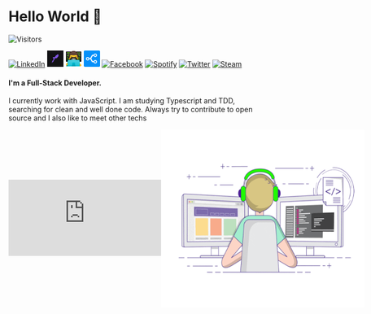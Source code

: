 # Hello World 👋

![Visitors](https://komarev.com/ghpvc/?username=cristuker&color=blueviolet&label=Visitors)

<div>

<a href="https://linkedin.com/in/cristian-silva-dev"><img alt="LinkedIn" title="LinkedIn" height="32" width="32" src="https://raw.githubusercontent.com/peterthehan/peterthehan/master/assets/linkedin.svg"></a>
<a href="https://app.rocketseat.com.br/me/cristuker"><img alt="Rocketseat" title="Rocketseat" height="32" width="32" src="https://raw.githubusercontent.com/Cristuker/Cristuker/master/assets/icons/rocketseat_icon.jpg"></a>
<a href="http://cristuker.github.io/"><img alt="man technologist" title="Portifólio" height="32" width="32" src="https://raw.githubusercontent.com/Cristuker/Cristuker/master/assets/icons/tech-guy.jpeg"></a>
<a href="https://stackshare.io/Cristuker/my-stack"><img alt="Stackshare" title="My stackshare" height="32" width="32" src="https://raw.githubusercontent.com/Cristuker/Cristuker/master/assets/icons/stack.png"></a>
<a href="https://facebook.com/peterthehan"><img alt="Facebook" title="Facebook" height="32" width="32" src="https://raw.githubusercontent.com/peterthehan/peterthehan/master/assets/facebook.svg"></a>
<a href="https://open.spotify.com/user/cristian123105"><img alt="Spotify" title="Spotify" height="32" width="32" src="https://raw.githubusercontent.com/peterthehan/peterthehan/master/assets/spotify.svg"></a>
<a href="https://twitter.com/tukeer01"><img alt="Twitter" title="Twitter" height="32" width="32" src="https://raw.githubusercontent.com/peterthehan/peterthehan/master/assets/twitter.svg"></a>
<a href="https://steamcommunity.com/id/kriz1100"><img alt="Steam" title="Steam" height="32" width="32" src="https://raw.githubusercontent.com/peterthehan/peterthehan/master/assets/steam.svg"></a>

</div>

#### I'm a Full-Stack Developer.

<p align="left" >
I currently work with JavaScript. I am studying Typescript and TDD, searching for clean and well done code. Always try to contribute to open source and I also like to meet other techs
</p>
<div style="display:flex; align-items: center;">

[![Spotify](https://novatorem.cristuker.vercel.app/api/spotify.py)](https://open.spotify.com/user/cristian123105)

<img src="https://raw.githubusercontent.com/Cristuker/Cristuker/master/assets/programming.gif" height="350" width="400">

</div>
